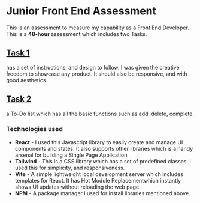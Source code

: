 # Junior Front End Assessment

This is an assessment to measure my capability as a Front End Developer. This is a **48-hour** assessment which includes two Tasks.

## [Task 1](https://github.com/AlecBlance/Junior-FE-Assessment/tree/main/Task1)

has a set of instructions, and design to follow. I was given the creative freedom to showcase any product. It should also be responsive, and with good aesthetics.

## [Task 2](https://github.com/AlecBlance/Junior-FE-Assessment/tree/main/Task2)

a To-Do list which has all the basic functions such as add, delete, complete.

### Technologies used

- **React** - I used this Javascript library to easily create and manage UI components and states. It also supports other libraries which is a handy arsenal for building a Single Page Application
- **Tailwind** - This is a CSS library which has a set of predefined classes. I used this for simplicity, and responsiveness.
- **Vite** - A simple lightweight local development server which includes templates for React. It has Hot Module Replacement ​ which instantly shows UI updates without reloading the web page.
- **NPM** - A package manager I used for install libraries mentioned above.
